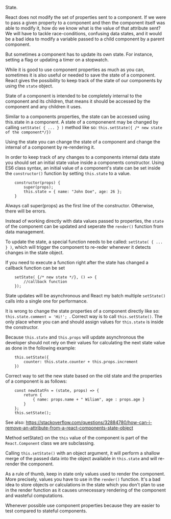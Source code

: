 State.

React does not modify the set of properties sent to a component. If we were to pass a given property to a component and then the component itself was able to modify it, how do we know what is the value of that attribute sent? We will have to tackle race-conditions, confusing data states, and it would be a bad idea to modify a variable passed to a child component by a parent component.

But sometimes a component has to update its own state. For instance, setting a flag or updating a timer on a stopwatch.

While it is good to use component properties as much as you can, sometimes it is also useful or needed to save the state of a component. React gives the possibility to keep track of the state of our components by using the `state` object.

State of a component is intended to be completely internal to the component and its children, that means it should be accessed by the component and any children it uses.

Similar to a components properties, the state can be accessed using this.state in a component. A state of a componenent may be changed by calling `setState( { ... } )` method like so: 
    `this.setState({ /* new state of the component*/})`

Using the state you can change the state of a component and change the internal of a component by re-rendering it.

In order to keep track of any changes to a components internal data state you should set an initial state value inside a components constructor. Using ES6 class syntax, an initial value of a component's state can be set inside the `constructor()` function by setting `this.state` to a value.

        constructor(props) {
            super(props);
            this.state = { name: "John Doe", age: 26 };
        }


Always call super(props) as the first line of the constructor. Otherwise, there will be errors.

Instead of working directly with data values passed to properties, the `state` of the component can be updated and seperate the `render()` function from data management.

To update the state, a special function needs to be called: `setState( { ... } )`, which will trigger the component to re-reder whenever it detects changes in the state object.

If you need to execute a function right after the state has changed a callback function can be set 

        setState( {/* new state */}, () => {
            //callback function
        });

State updates will be asynchronous and React my batch multiple `setState()` calls into a single one for performance.

It is wrong to change the state properties of a component directly like so: `this.state.comment = 'Hi!'; `. Correct way is to call `this.setState()`. The only place where you can and should assign values for `this.state` is inside the constructor.

Because `this.state` and `this.props` will update asynchronous the developer should not rely on their values for calculating the next state value as done in the following example:

        this.setState({
            counter: this.state.counter + this.props.increment
        })

Correct way to set the new state based on the old state and the properties of a component is as follows:

        const newStatFn = (state, props) => {
            return {
                { name: props.name + " Wiliam", age : props.age }
            }
        }; 
        this.setState();

See also: https://stackoverflow.com/questions/32884780/how-can-i-remove-an-attribute-from-a-react-components-state-object        

Method setState() on the `this` value of the component is part of the `React.Component` class we are subclassing.

Calling `this.setState()` with an object argument, it will perform a shallow merge of the passed data into the object available in `this.state` and will re-render the component.

As a rule of thumb, keep in state only values used to render the component. More precisely, values you have to use in the `render()` function. It's a bad idea to store objects or calculations in the state which you don't plan to use in the render function as it causes unnecessary rendering of the component and wasteful computations.

Whenever possible use component properties because they are easier to test compared to stateful components.